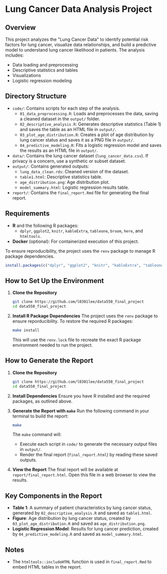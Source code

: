 # Lung Cancer Data Analysis Project

## Overview

This project analyzes the "Lung Cancer Data" to identify potential risk factors for lung cancer, visualize data relationships, and build a predictive model to understand lung cancer likelihood in patients. The analysis includes:
- Data loading and preprocessing
- Descriptive statistics and tables
- Visualizations
- Logistic regression modeling

## Directory Structure

- `code/`: Contains scripts for each step of the analysis.
    - `01_data_preprocessing.R`: Loads and preprocesses the data, saving a cleaned dataset in the `output/` folder.
    - `02_descriptive_analysis.R`: Generates descriptive statistics (Table 1) and saves the table as an HTML file in `output/`.
    - `03_plot_age_distribution.R`: Creates a plot of age distribution by lung cancer status and saves it as a PNG file in `output/`.
    - `04_predictive_modeling.R`: Fits a logistic regression model and saves the results as an HTML file in `output/`.
- `data/`: Contains the lung cancer dataset (`lung_cancer_data.csv`). If privacy is a concern, use a synthetic or subset dataset.
- `output/`: Contains generated outputs:
    - `lung_data_clean.rds`: Cleaned version of the dataset.
    - `table1.html`: Descriptive statistics table.
    - `age_distribution.png`: Age distribution plot.
    - `model_summary.html`: Logistic regression results table.
- `report/`: Contains the `final_report.Rmd` file for generating the final report.

## Requirements

- **R** and the following R packages:
  - `dplyr`, `ggplot2`, `knitr`, `kableExtra`, `tableone`, `broom`, `here`, and `htmltools`.
- **Docker** (optional): For containerized execution of this project.

To ensure reproducibility, the project uses the `renv` package to manage R package dependencies.


```r
install.packages(c("dplyr", "ggplot2", "knitr", "kableExtra", "tableone", "broom", "here", "htmltools"))
```

## How to Set Up the Environment

1. **Clone the Repository**
   ```bash
   git clone https://github.com/l0301lee/data550_final_project
   cd data550_final_project
   ```
   
2. **Install R Package Dependencies**
   The project uses the `renv` package to ensure reporducibility. To restore the required R packages:
   ```bash
   make install
   ```
   This will use the `renv.lock` file to recreate the exact R package environment needed to run the project.


## How to Generate the Report

1. **Clone the Repository**
   ```bash
   git clone https://github.com/l0301lee/data550_final_project
   cd data550_final_project
   ```

2. **Install Dependencies**
   Ensure you have R installed and the required packages, as outlined above.

3. **Generate the Report with `make`**
   Run the following command in your terminal to build the report:
   ```bash
   make
   ```

   The `make` command will:
   - Execute each script in `code/` to generate the necessary output files in `output/`.
   - Render the final report (`final_report.html`) by reading these saved outputs.

4. **View the Report**
   The final report will be available at `report/final_report.html`. Open this file in a web browser to view the results.

## Key Components in the Report

- **Table 1**: A summary of patient characteristics by lung cancer status, generated by `02_descriptive_analysis.R` and saved as `table1.html`.
- **Figure**: Age distribution by lung cancer status, created by `03_plot_age_distribution.R` and saved as `age_distribution.png`.
- **Logistic Regression Model**: Results for lung cancer prediction, created by `04_predictive_modeling.R` and saved as `model_summary.html`.

## Notes

- The `htmltools::includeHTML` function is used in `final_report.Rmd` to embed HTML tables in the report.
